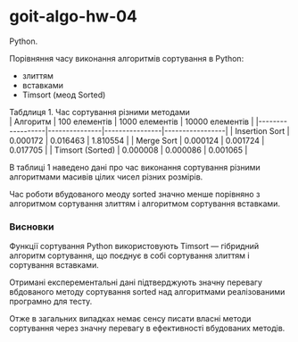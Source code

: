 # goit-algo-hw-04
Python.

Порівняння часу виконання алгоритмів сортування в Python:
- злиттям
- вставками
- Timsort (меод Sorted)  

Табдлиця 1. Час сортування різними методами  
| Алгоритм         | 100 елементів | 1000 елементів | 10000 елементів |
|------------------|---------------|----------------|-----------------|
| Insertion Sort   |      0.000172 |       0.016463 |        1.810554 |
| Merge Sort       |      0.000124 |       0.001724 |        0.017705 |
| Timsort (Sorted) |      0.000008 |       0.000086 |        0.001065 |



В таблиці 1 наведено дані  про час виконання сортування різними алгоритмами масивів цілих чисел різних розмірів.  

Час роботи вбудованого меоду sorted значно менше порівняно з алгоритмом сортування злиттям і алгоритмом сортування вставками.  

### Висновки
Функції сортування Python використовують Timsort — гібридний алгоритм сортування, що поєднує в собі сортування злиттям і сортування вставками.  

Отримані експерементальні дані підтверджують значну перевагу вбдованого методу сортування sorted над алгоритмами реалізованими програмно для тесту.  

Отже в загальних випадках немає сенсу писати власні методи сортування через значну перевагу в ефективності вбудованих методів.